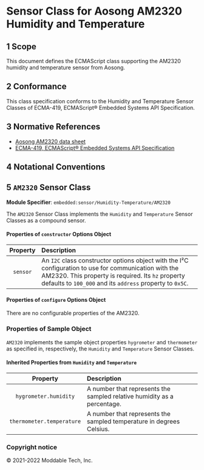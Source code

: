 
# Sensor Class for Aosong AM2320 Humidity and Temperature

## 1 Scope

This document defines the ECMAScript class supporting the AM2320 humidity and temperature sensor from Aosong.

## 2 Conformance

This class specification conforms to the Humidity and Temperature Sensor Classes of ECMA-419, ECMAScript® Embedded Systems API Specification.

## 3 Normative References

- [Aosong AM2320 data sheet](http://www.datasheet-pdf.com/PDF/AM2320-Datasheet-Aosong-952504)
- [ECMA-419, ECMAScript® Embedded Systems API Specification](https://419.ecma-international.org)

## 4 Notational Conventions

## 5 `AM2320` Sensor Class

**Module Specifier**: `embedded:sensor/Humidity-Temperature/AM2320`

The `AM2320` Sensor Class implements the `Humidity` and `Temperature` Sensor Classes as a compound sensor.

#### Properties of `constructor` Options Object

| Property | Description |
| :---: | :--- |
| `sensor` | An `I2C` class constructor options object with the I²C configuration to use for communication with the AM2320. This property is required. Its `hz` property defaults to `100_000` and its `address` property to `0x5C`.


<a id="configuration"></a>	
#### Properties of `configure` Options Object

There are no configurable properties of the AM2320.

### Properties of Sample Object

`AM2320` implements the sample object properties `hygrometer` and `thermometer` as specified in, respectively, the `Humidity` and `Temperature` Sensor Classes.

#### Inherited Properties from `Humidity` and `Temperature`

| Property | Description |
| :---: | :--- |
| `hygrometer.humidity` | A number that represents the sampled relative humidity as a percentage.
| `thermometer.temperature` | A number that represents the sampled temperature in degrees Celsius.

### Copyright notice

© 2021-2022 Moddable Tech, Inc.

